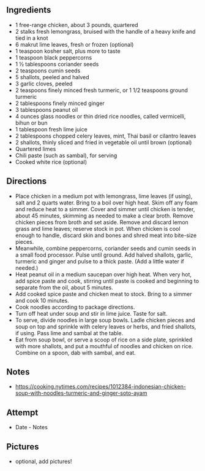 ## Ingredients
* 1 free-range chicken, about 3 pounds, quartered
* 2 stalks fresh lemongrass, bruised with the handle of a heavy knife and tied in a knot
* 6 makrut lime leaves, fresh or frozen (optional)
* 1 teaspoon kosher salt, plus more to taste
* 1 teaspoon black peppercorns
* 1 ½ tablespoons coriander seeds
* 2 teaspoons cumin seeds
* 5 shallots, peeled and halved
* 3 garlic cloves, peeled
* 2 teaspoons finely minced fresh turmeric, or 1 1/2 teaspoons ground turmeric
* 2 tablespoons finely minced ginger
* 3 tablespoons peanut oil
* 4 ounces glass noodles or thin dried rice noodles, called vermicelli, bihun or bun
* 1 tablespoon fresh lime juice
* 2 tablespoons chopped celery leaves, mint, Thai basil or cilantro leaves
* 2 shallots, thinly sliced and fried in vegetable oil until brown (optional)
* Quartered limes
* Chili paste (such as sambal), for serving
* Cooked white rice (optional)

## Directions
* Place chicken in a medium pot with lemongrass, lime leaves (if using), salt and 2 quarts water. Bring to a boil over high heat. Skim off any foam and reduce heat to a simmer. Cover and simmer until chicken is tender, about 45 minutes, skimming as needed to make a clear broth. Remove chicken pieces from broth and set aside. Remove and discard lemon grass and lime leaves; reserve stock in pot. When chicken is cool enough to handle, discard skin and bones and shred meat into bite-size pieces.
* Meanwhile, combine peppercorns, coriander seeds and cumin seeds in a small food processor. Pulse until ground. Add halved shallots, garlic, turmeric and ginger and pulse to a thick paste. (Add a little water if needed.)
* Heat peanut oil in a medium saucepan over high heat. When very hot, add spice paste and cook, stirring until paste is cooked and beginning to separate from the oil, about 5 minutes.
* Add cooked spice paste and chicken meat to stock. Bring to a simmer and cook 10 minutes.
* Cook noodles according to package directions.
* Turn off heat under soup and stir in lime juice. Taste for salt.
* To serve, divide noodles in large soup bowls. Ladle chicken pieces and soup on top and sprinkle with celery leaves or herbs, and fried shallots, if using. Pass lime and sambal at the table.
* Eat from soup bowl, or serve a scoop of rice on a side plate, sprinkled with more shallots, and put a mouthful of noodles and chicken on rice. Combine on a spoon, dab with sambal, and eat.

## Notes
* https://cooking.nytimes.com/recipes/1012384-indonesian-chicken-soup-with-noodles-turmeric-and-ginger-soto-ayam

## Attempt
* Date - Notes

## Pictures
* optional, add pictures!
